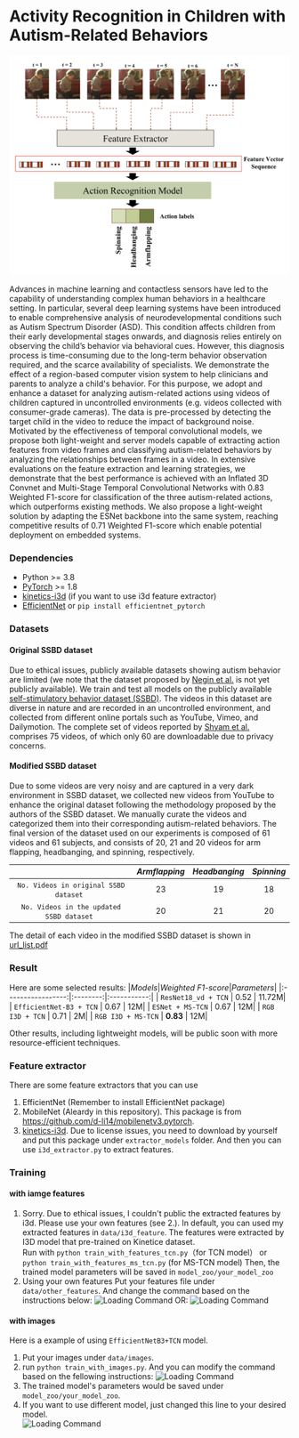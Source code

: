 # Activity Recognition in Children with Autism-Related Behaviors
![Loading Framework](data/framework_updated1.png "Framework overview")

Advances in machine learning and contactless sensors have led to the capability of understanding complex human behaviors in a healthcare setting. 
In particular, several deep learning systems have been introduced to enable comprehensive analysis of neurodevelopmental conditions such as Autism Spectrum Disorder (ASD). This condition affects children from their early developmental stages onwards, and diagnosis relies entirely on observing the child’s behavior via behavioral cues. However, this diagnosis process is time-consuming due to the long-term behavior observation required, and the scarce availability of specialists. We demonstrate the effect of a region-based computer vision system to help clinicians and parents to analyze a child's behavior. For this purpose, we adopt and enhance a dataset for analyzing autism-related actions using videos of children captured in uncontrolled environments (e.g. videos collected with consumer-grade cameras). The data is pre-processed by detecting the target child in the video to reduce the impact of background noise. Motivated by the effectiveness of temporal convolutional models, we propose both light-weight and server models capable of extracting action features from video frames and classifying autism-related behaviors by analyzing the relationships between frames in a video. In extensive evaluations on the feature extraction and learning strategies, we demonstrate that the best performance is achieved with an Inflated 3D Convnet and Multi-Stage Temporal Convolutional Networks with 0.83 Weighted F1-score for classification of the three autism-related actions, which outperforms existing methods. We also propose a light-weight solution by adapting the ESNet backbone into the same system, reaching competitive results of 0.71 Weighted F1-score which enable potential deployment on embedded systems. 
### Dependencies
* Python >= 3.8
* [PyTorch](https://pytorch.org) >= 1.8
* [kinetics-i3d](https://github.com/deepmind/kinetics-i3d) (if you want to use i3d feature extractor)
* [EfficientNet](https://github.com/lukemelas/EfficientNet-PyTorch) or `pip install efficientnet_pytorch`

### Datasets
#### Original SSBD dataset
Due to ethical issues, publicly available datasets showing autism behavior are limited (we note that the dataset proposed by [Negin et al.](https://www.sciencedirect.com/science/article/abs/pii/S0925231221003544?casa_token=-XTv_sf8INEAAAAA:Aia27htKf_169G8568CbWA6t9IWdlGSWhDqu0HT9SHOTJFvC2fLnH4vNOi-VKNVcGxIpCf5XzrM) is not yet publicly available). We train and test all models on the publicly available [self-stimulatory behavior dataset (SSBD)](https://openaccess.thecvf.com/content_iccv_workshops_2013/W22/papers/Rajagopalan_Self-Stimulatory_Behaviours_in_2013_ICCV_paper.pdf). The videos in this dataset are diverse in nature and are recorded in an uncontrolled environment, and collected from different online portals such as YouTube, Vimeo, and Dailymotion. The complete set of videos reported by [Shyam et al.](https://openaccess.thecvf.com/content_iccv_workshops_2013/W22/papers/Rajagopalan_Self-Stimulatory_Behaviours_in_2013_ICCV_paper.pdf) comprises 75 videos, of which only 60 are downloadable due to privacy concerns. 

#### Modified SSBD dataset
Due to some videos are very noisy and are captured in a very dark environment in SSBD dataset, we collected new videos from YouTube to enhance the original dataset following the methodology proposed by the authors of the SSBD dataset. We manually curate the videos and categorized them into their corresponding autism-related behaviors. The final version of the dataset used on our experiments is composed of 61 videos and 61 subjects, and consists of 20, 21 and 20 videos for arm flapping, headbanging, and spinning, respectively.

|           |*Armflapping*|*Headbanging*|*Spinning*|
|:-----------------:|:--------:|:----------:|:-----------:|
| `No. Videos in original SSBD dataset ` |   23   |    19    |      18      |
| `No. Videos in the updated SSBD dataset ` |   20   |    21    |      20      |

The detail of each video in the modified SSBD dataset is shown in [url_list.pdf](url_list.pdf)

### Result
Here are some selected results:
|*Models*|*Weighted F1-score*|*Parameters*|
|:-----------------:|:--------:|:-----------:|
| `ResNet18_vd + TCN` |   0.52   | 11.72M|
| `EfficientNet-B3 + TCN` |   0.67   |  12M|
| `ESNet + MS-TCN` |   0.67   |  12M|
| `RGB I3D + TCN` |   0.71   |  2M|
| `RGB I3D + MS-TCN` |   **0.83**   |  12M|

Other results, including lightweight models, will be public soon with more resource-efficient techniques.

### Feature extractor
There are some feature extractors that you can use 
1. EfficientNet (Remember to install EfficientNet package)
2. MobileNet (Aleardy in this repository). This package is from https://github.com/d-li14/mobilenetv3.pytorch.
3. [kinetics-i3d](https://github.com/deepmind/kinetics-i3d). Due to license issues, you need to download by yourself and put this package under `extractor_models` folder. And then you can use `i3d_extractor.py` to extract features. 

### Training
#### with iamge features
1. Sorry. Due to ethical issues, I couldn't public the extracted features by i3d. Please use your own features (see 2.). In default, you can used my extracted features in `data/i3d_feature`. The features were extracted by I3D model that pre-trained on Kinetice dataset.  
  Run with `python train_with_features_tcn.py`（for TCN model） or `python train_with_features_ms_tcn.py` (for MS-TCN model) 
  Then, the trained model parameters will be saved in `model_zoo/your_model_zoo`
2. Using your own features 
   Put your features file under `data/other_features`. And change the command based on the instructions below:
   ![Loading Command](data/command.png "Command")
   OR: 
   ![Loading Command](data/command1.png "Command")
#### with images 
Here is a example of using `EfficientNetB3+TCN` model. 
1. Put your images under `data/images`.  
2. run `python train_with_images.py`. And you can modify the command based on the fellowing instructions:
![Loading Command](data/command2.png "Command")
3. The trained model's parameters would be saved under `model_zoo/your_model_zoo`.  
4. If you want to use different model, just changed this line to your desired model.  
![Loading Command](data/command3.png "Command")

